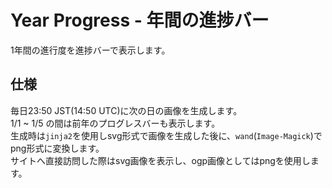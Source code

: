 Year Progress - 年間の進捗バー
=============================
1年間の進行度を進捗バーで表示します。

## 仕様
毎日23:50 JST(14:50 UTC)に次の日の画像を生成します。  
1/1 ~ 1/5 の間は前年のプログレスバーも表示します。  
生成時は`jinja2`を使用しsvg形式で画像を生成した後に、`wand`(`Image-Magick`)でpng形式に変換します。  
サイトへ直接訪問した際はsvg画像を表示し、ogp画像としてはpngを使用します。

